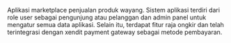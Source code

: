Aplikasi marketplace penjualan produk wayang. Sistem aplikasi terdiri dari role user sebagai pengunjung atau pelanggan dan admin panel untuk mengatur semua data aplikasi. Selain itu, terdapat fitur raja ongkir dan telah terintegrasi dengan xendit payment gateway sebagai metode pembayaran.
